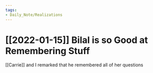 ```yaml
---
tags:
- Daily_Note/Realizations
---
```


# [[2022-01-15]] Bilal is so Good at Remembering Stuff



[[Carrie]] and I remarked that he remembered all of her questions
